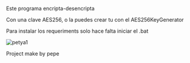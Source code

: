 Este programa encripta-desencripta

Con una clave AES256, o la puedes crear tu con el AES256KeyGenerator

Para instalar los requeriments solo hace falta iniciar el .bat

![petya1](https://github.com/user-attachments/assets/7802b196-b2cb-426b-ac5d-1fc45dad6beb)


Project make by pepe
